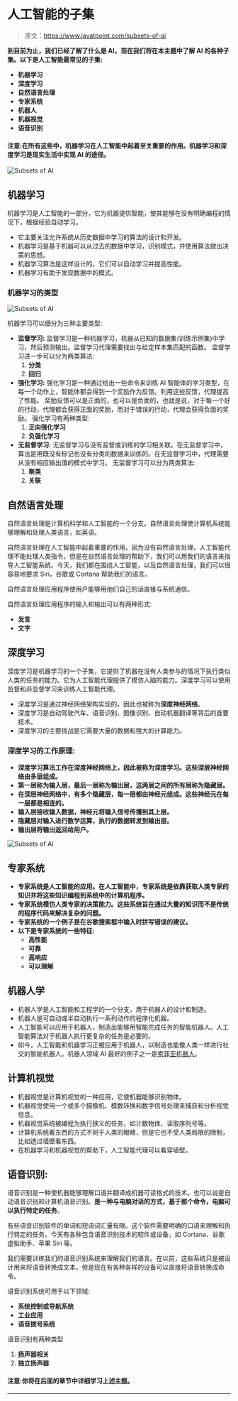 # 人工智能的子集

> 原文：<https://www.javatpoint.com/subsets-of-ai>

**到目前为止，我们已经了解了什么是 AI，现在我们将在本主题中了解 AI 的各种子集。以下是人工智能最常见的子集:**

*   **机器学习**
*   **深度学习**
*   **自然语言处理**
*   **专家系统**
*   **机器人**
*   **机器视觉**
*   **语音识别**

#### 注意:在所有这些中，机器学习在人工智能中起着至关重要的作用。机器学习和深度学习是现实生活中实现 AI 的途径。

![Subsets of AI](img/4ec730e7960680890848b0d4c6d54425.png)

## 机器学习

机器学习是人工智能的一部分，它为机器提供智能，使其能够在没有明确编程的情况下，根据经验自动学习。

*   它主要关注允许系统从历史数据中学习的算法的设计和开发。
*   机器学习是基于机器可以从过去的数据中学习，识别模式，并使用算法做出决策的思想。
*   机器学习算法是这样设计的，它们可以自动学习并提高性能。
*   机器学习有助于发现数据中的模式。

### 机器学习的类型

![Subsets of AI](img/2cfd5e606ce161780b4341d3a98c9da7.png)

机器学习可以细分为三种主要类型:

*   **监督学习:**
    监督学习是一种机器学习，机器从已知的数据集(训练示例集)中学习，然后预测输出。监督学习代理需要找出与给定样本集匹配的函数。
    监督学习进一步可以分为两类算法:
    1.  **分类**
    2.  **回归**
*   **强化学习:**
    强化学习是一种通过给出一些命令来训练 AI 智能体的学习类型，在每一个动作上，智能体都会得到一个奖励作为反馈。利用这些反馈，代理提高了性能。
    奖励反馈可以是正面的，也可以是负面的，也就是说，对于每一个好的行动，代理都会获得正面的奖励，而对于错误的行动，代理会获得负面的奖励。
    强化学习有两种类型:
    1.  **正向强化学习**
    2.  **负强化学习**
*   **无监督学习:**
    无监督学习与没有监督或训练的学习相关联。在无监督学习中，算法是用既没有标记也没有分类的数据来训练的。在无监督学习中，代理需要从没有相应输出值的模式中学习。
    无监督学习可以分为两类算法:
    1.  **聚类**
    2.  **关联**

## 自然语言处理

自然语言处理是计算机科学和人工智能的一个分支。自然语言处理使计算机系统能够理解和处理人类语言，如英语。

自然语言处理在人工智能中起着重要的作用，因为没有自然语言处理，人工智能代理不能处理人类指令，但是在自然语言处理的帮助下，我们可以用我们的语言来指导人工智能系统。今天，我们都在围绕人工智能，以及自然语言处理，我们可以很容易地要求 Siri，谷歌或 Cortana 帮助我们的语言。

自然语言处理应用程序使用户能够用他们自己的话直接与系统通信。

自然语言处理应用程序的输入和输出可以有两种形式:

*   **发言**
*   **文字**

## 深度学习

深度学习是机器学习的一个子集，它提供了机器在没有人类参与的情况下执行类似人类的任务的能力。它为人工智能代理提供了模仿人脑的能力。深度学习可以使用监督和非监督学习来训练人工智能代理。

*   深度学习是通过神经网络架构实现的，因此也被称为**深度神经网络**。
*   深度学习是自动驾驶汽车、语音识别、图像识别、自动机器翻译等背后的首要技术。
*   深度学习的主要挑战是它需要大量的数据和强大的计算能力。

### 深度学习的工作原理:

*   **深度学习算法工作在深度神经网络上，因此被称为深度学习。这些深层神经网络由多层组成。**
*   **第一层称为输入层，最后一层称为输出层，这两层之间的所有层称为隐藏层。**
*   **在深层神经网络中，有多个隐藏层，每一层都由神经元组成。这些神经元在每一层都是相连的。**
*   **输入层接收输入数据，神经元将输入信号传播到其上层。**
*   **隐藏层对输入进行数学运算，执行的数据转发到输出层。**
*   **输出层将输出返回给用户。**

![Subsets of AI](img/196c3ac94cf92023080991d2c0af466e.png)

## 专家系统

*   **专家系统是人工智能的应用。在人工智能中，专家系统是依靠获取人类专家的知识并将这些知识编程到系统中的计算机程序。**
*   **专家系统模仿人类专家的决策能力。这些系统旨在通过大量的知识而不是传统的程序代码来解决复杂的问题。**
*   **专家系统的一个例子是在谷歌搜索框中输入时拼写错误的建议。**
*   **以下是专家系统的一些特征:**
    *   **高性能**
    *   **可靠**
    *   **高响应**
    *   **可以理解**

## 机器人学

*   机器人学是人工智能和工程学的一个分支，用于机器人的设计和制造。
*   机器人是可自动或半自动执行一系列动作的程序化机器。
*   人工智能可以应用于机器人，制造出能够用智能完成任务的智能机器人。人工智能算法对于机器人执行更复杂的任务是必要的。
*   如今，人工智能和机器学习正被应用于机器人，以制造也能像人类一样进行社交的智能机器人。机器人领域 AI 最好的例子之一是<u>索菲亚机器人</u>。

## 计算机视觉

*   机器视觉是计算机视觉的一种应用，它使机器能够识别物体。
*   机器视觉使用一个或多个摄像机、模数转换和数字信号处理来捕获和分析视觉信息。
*   机器视觉系统被编程为执行狭义的任务，如计数物体、读取序列号等。
*   计算机系统看东西的方式不同于人类的眼睛，但是它也不受人类局限的限制，比如透过墙壁看东西。
*   在机器学习和机器视觉的帮助下，人工智能代理可以看穿墙壁。

## 语音识别:

语音识别是一种使机器能够理解口语并翻译成机器可读格式的技术。也可以说是自动语音识别和计算机语音识别。**是一种与电脑对话的方式，基于那个命令，电脑可以执行特定的任务**。

有些语音识别软件的单词和短语词汇量有限。这个软件需要明确的口语来理解和执行特定的任务。今天有各种包含语音识别技术的软件或设备，如 Cortana、谷歌虚拟助手、苹果 Siri 等。

我们需要训练我们的语音识别系统来理解我们的语言。在以前，这些系统只是被设计用来将语音转换成文本，但是现在有各种各样的设备可以直接将语音转换成命令。

语音识别系统可用于以下领域:

*   **系统控制或导航系统**
*   **工业应用**
*   **语音拨号系统**

语音识别有两种类型

1.  **扬声器相关**
2.  **独立扬声器**

#### 注意:你将在后面的章节中详细学习上述主题。

* * *